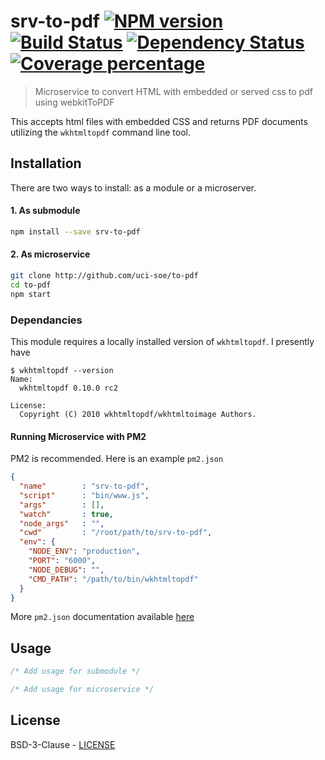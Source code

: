 # srv-to-pdf [![NPM version][npm-image]][npm-url] [![Build Status][travis-image]][travis-url] [![Dependency Status][daviddm-image]][daviddm-url] [![Coverage percentage][coveralls-image]][coveralls-url]
> Microservice to convert HTML with embedded or served css to pdf using webkitToPDF

This accepts html files with embedded CSS and returns PDF documents utilizing the `wkhtmltopdf` command line tool.  

## Installation

There are two ways to install: as a module or a microserver.

#### 1. As submodule
```bash
npm install --save srv-to-pdf
```

#### 2. As microservice
```bash
git clone http://github.com/uci-soe/to-pdf
cd to-pdf
npm start
```

### Dependancies

This module requires a locally installed version of `wkhtmltopdf`. I presently have

```
$ wkhtmltopdf --version
Name:
  wkhtmltopdf 0.10.0 rc2

License:
  Copyright (C) 2010 wkhtmltopdf/wkhtmltoimage Authors.
```


#### Running Microservice with PM2

PM2 is recommended. Here is an example `pm2.json` 

```json
{
  "name"        : "srv-to-pdf",
  "script"      : "bin/www.js",
  "args"        : [],
  "watch"       : true,
  "node_args"   : "",
  "cwd"         : "/root/path/to/srv-to-pdf",
  "env": {
    "NODE_ENV": "production",
    "PORT": "6000",
    "NODE_DEBUG": "",
    "CMD_PATH": "/path/to/bin/wkhtmltopdf"
  }
}
```

More `pm2.json` documentation available [here](http://pm2.keymetrics.io/docs/usage/application-declaration/)

## Usage

```javascript
/* Add usage for submodule */
```

```javascript
/* Add usage for microservice */
```


## License

BSD-3-Clause - [LICENSE](LICENSE)


[npm-image]: https://badge.fury.io/js/srv-to-pdf.svg
[npm-url]: https://npmjs.org/package/srv-to-pdf
[travis-image]: https://travis-ci.org/uci-soe/srv-to-pdf.svg?branch=master
[travis-url]: https://travis-ci.org/uci-soe/srv-to-pdf
[daviddm-image]: https://david-dm.org/uci-soe/srv-to-pdf.svg?theme=shields.io
[daviddm-url]: https://david-dm.org/uci-soe/srv-to-pdf
[coveralls-image]: https://coveralls.io/repos/uci-soe/srv-to-pdf/badge.svg
[coveralls-url]: https://coveralls.io/r/uci-soe/srv-to-pdf
